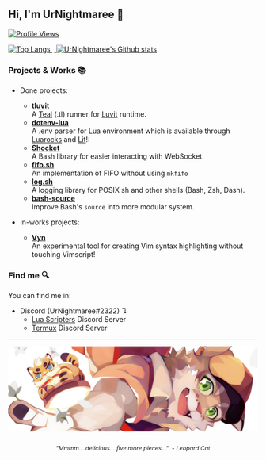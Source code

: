 ## Hi, I'm UrNightmaree 👋
[![Profile Views](https://komarev.com/ghpvc/?username=UrNightmaree&color=cba6f7&style=flat-square)](https://github.com/antonkomarev/github-profile-views-counter)<br>

<div align="top">
    <a href="https://github.com/anuraghazra/github-readme-stats">
        <img align="top" src="https://github-readme-stats.vercel.app/api/top-langs/?username=UrNightmaree&bg_color=1e1e2e&text_color=cdd6f4&icon_color=cba6f7&title_color=94e2d5" alt="Top Langs">
    </a>&nbsp;<a href="https://github.com/anuraghazra/github-readme-stats">
        <img align="top" src="https://github-readme-stats.vercel.app/api?username=UrNightmaree&show_icons=true&bg_color=1e1e2e&text_color=cdd6f4&icon_color=cba6f7&title_color=94e2d5" alt="UrNightmaree's Github stats">
    </a>
</div>

### Projects & Works 📚
 * Done projects:
    * **[tluvit](https://github.com/UrNightmaree/tluvit)**<br>
    A [Teal](https://github.com/teal-language/tl) (.tl) runner for [Luvit](https://luvit.io) runtime.
    * **[dotenv-lua](https://github.com/UrNightmaree/dotenv-lua)**<br>
    A .env parser for Lua environment which is available through [Luarocks](https://luarocks.org) and [Lit](https://github.com/luvit/lit)!:
    * **[Shocket](https://github.com/UrNightmaree/shocket)**<br>
    A Bash library for easier interacting with WebSocket.
    * **[fifo.sh](https://github.com/UrNightmaree/fifo.sh)**<br>
    An implementation of FIFO without using `mkfifo`
    * **[log.sh](https://github.com/UrNightmaree/log.sh)**<br>
    A logging library for POSIX sh and other shells (Bash, Zsh, Dash).
    * **[bash-source](https://github.com/UrNightmaree/bash-source)**<br>
    Improve Bash's `source` into more modular system.

 * In-works projects:
    * **[Vyn](https://github.com/UrNightmaree/Vyn)**<br>
    An experimental tool for creating Vim syntax highlighting without touching Vimscript!

### Find me 🔍
You can find me in:
   * Discord (UrNightmaree#2322) ↴<br>
      * [Lua Scripters](https://discord.gg/7wu7ZsW) Discord Server<br>
      * [Termux](https://discord.gg/HXpF69X) Discord Server

<hr style="heigth:10px">

<div align="center">
<img src="./assets/shu-chi.webp" alt="Shu Chi Senpai ❤️"><br>
<br><sub><i>"Mmmm… delicious… five more pieces…"&nbsp;&nbsp;-&nbsp;Leopard Cat</i></sub>
</div>
